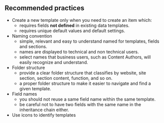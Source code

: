 ## Recommended practices

- Create a new template only when you need to create an item which:
  - requires fields **not defined** in existing data templates.
  - requires unique default values and default settings.
- Naming convention
  - simple, relevant and easy to understand named for templates, fields and sections.
  - names are displayed to technical and non technical users.
  - select names that business users, such as Content Authors, will easily recognize and understand.
- Folder structure
  - provide a clear folder structure that classifies by website, site section, section content, function, and so on.
  - a proper folder structure to make it easier to navigate and find a given template.
- Field names
  - you should not reuse a same field name within the same template.
  - be careful not to have two fields with the same name in the inheritance chain either.
- Use icons to identify templates